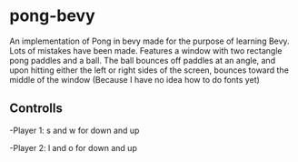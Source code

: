 # pong-bevy
An implementation of Pong in bevy made for the purpose of learning Bevy. Lots of mistakes have been made.
Features a window with two rectangle pong paddles and a ball. The ball bounces off paddles at an angle, and upon hitting either the left or right sides of the screen, bounces toward the middle of the window (Because I have no idea how to do fonts yet)

## Controlls
-Player 1: s and w for down and up

-Player 2: l and o for down and up
